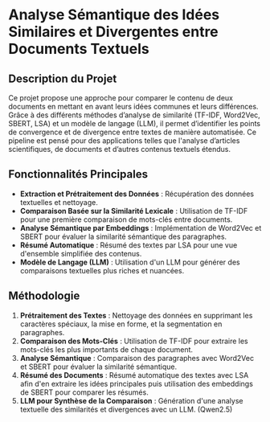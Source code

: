 # Analyse Sémantique des Idées Similaires et Divergentes entre Documents Textuels 

## Description du Projet
Ce projet propose une approche pour comparer le contenu de deux documents en mettant en avant leurs idées communes et leurs différences. Grâce à des différents méthodes d’analyse de similarité (TF-IDF, Word2Vec, SBERT, LSA) et un modèle de langage (LLM), il permet d’identifier les points de convergence et de divergence entre textes de manière automatisée. Ce pipeline est pensé pour des applications telles que l'analyse d’articles scientifiques, de documents et d’autres contenus textuels étendus.

## Fonctionnalités Principales
- **Extraction et Prétraitement des Données** : Récupération des données textuelles et nettoyage.
- **Comparaison Basée sur la Similarité Lexicale** : Utilisation de TF-IDF pour une première comparaison de mots-clés entre documents.
- **Analyse Sémantique par Embeddings** : Implémentation de Word2Vec et SBERT pour évaluer la similarité sémantique des paragraphes.
- **Résumé Automatique** : Résumé des textes par LSA pour une vue d'ensemble simplifiée des contenus.
- **Modèle de Langage (LLM)** : Utilisation d'un LLM pour générer des comparaisons textuelles plus riches et nuancées.

## Méthodologie
1. **Prétraitement des Textes** : Nettoyage des données en supprimant les caractères spéciaux, la mise en forme, et la segmentation en paragraphes.
2. **Comparaison des Mots-Clés** : Utilisation de TF-IDF pour extraire les mots-clés les plus importants de chaque document.
3. **Analyse Sémantique** : Comparaison des paragraphes avec Word2Vec et SBERT pour évaluer la similarité sémantique.
2. **Résumé des Documents** : Résumé automatique des textes avec LSA afin d'en extraire les idées principales puis utilisation des embeddings de SBERT pour comparer les résumés.
5. **LLM pour Synthèse de la Comparaison** : Génération d'une analyse textuelle des similarités et divergences avec un LLM. (Qwen2.5)

